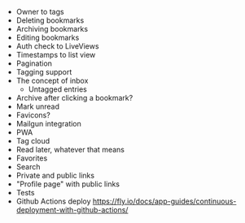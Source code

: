 - Owner to tags
- Deleting bookmarks
- Archiving bookmarks
- Editing bookmarks
- Auth check to LiveViews
- Timestamps to list view
- Pagination
- Tagging support
- The concept of inbox
  - Untagged entries
- Archive after clicking a bookmark?
- Mark unread
- Favicons?
- Mailgun integration
- PWA
- Tag cloud
- Read later, whatever that means
- Favorites
- Search
- Private and public links
- "Profile page" with public links
- Tests
- Github Actions deploy https://fly.io/docs/app-guides/continuous-deployment-with-github-actions/
